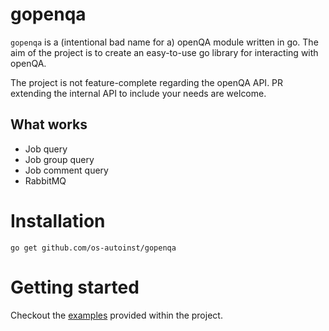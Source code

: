 # gopenqa

`gopenqa` is a (intentional bad name for a) openQA module written in go.
The aim of the project is to create an easy-to-use go library for interacting with openQA.

The project is not feature-complete regarding the openQA API. PR extending the internal API to include your needs are welcome.

## What works

* Job query
* Job group query
* Job comment query
* RabbitMQ

# Installation

    go get github.com/os-autoinst/gopenqa

# Getting started

Checkout the [examples](examples) provided within the project.

